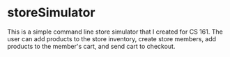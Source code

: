 # storeSimulator
This is a simple command line store simulator that I created for CS 161. The user can
add products to the store inventory, create store members, add products to the member's
cart, and send cart to checkout.
